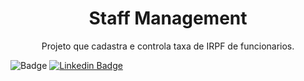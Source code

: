 <h1 align="center">Staff Management</h1>
<p align="center">Projeto que cadastra e controla taxa de IRPF de funcionarios.</p>

![Badge](https://img.shields.io/badge/André-Possas-%237159c1?style=for-the-badge)
[![Linkedin Badge](https://img.shields.io/badge/-LinkedIn-blue?style=for-the-badge-square&logo=Linkedin&logoColor=white&link=https://www.linkedin.com/in/andrepossas/)](https://www.linkedin.com/in/andrepossas/)
